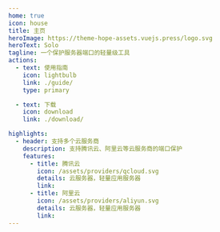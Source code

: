 ```yaml
---
home: true
icon: house
title: 主页
heroImage: https://theme-hope-assets.vuejs.press/logo.svg
heroText: Solo
tagline: 一个保护服务器端口的轻量级工具
actions:
  - text: 使用指南
    icon: lightbulb
    link: ./guide/
    type: primary

  - text: 下载
    icon: download
    link: ./download/

highlights:
  - header: 支持多个云服务商
    description: 支持腾讯云、阿里云等云服务商的端口保护
    features:
      - title: 腾讯云
        icon: /assets/providers/qcloud.svg
        details: 云服务器，轻量应用服务器
        link: 
      - title: 阿里云
        icon: /assets/providers/aliyun.svg
        details: 云服务器，轻量应用服务器
        link: 
---
```

